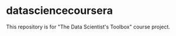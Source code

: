 datasciencecoursera
===================

This repository is for "The Data Scientist's Toolbox" course project.

